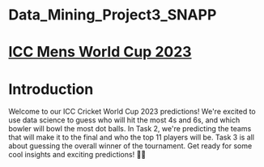 # Data_Mining_Project3_SNAPP

# [ICC Mens World Cup 2023]([https://www.kaggle.com/datasets/rameshmehta/credit-risk-analysis](https://www.kaggle.com/datasets/pardeep19singh/icc-mens-world-cup-2023/data)https://www.kaggle.com/datasets/pardeep19singh/icc-mens-world-cup-2023/data)

# Introduction

Welcome to our ICC Cricket World Cup 2023 predictions! We're excited to use data science to guess who will hit the most 4s and 6s, and which bowler will bowl the most dot balls. In Task 2, we're predicting the teams that will make it to the final and who the top 11 players will be. Task 3 is all about guessing the overall winner of the tournament. Get ready for some cool insights and exciting predictions! 🏏✨





